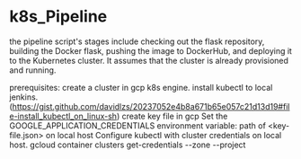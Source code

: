 # k8s_Pipeline
the pipeline script's stages include checking out the flask repository, building the Docker flask, pushing the image to DockerHub, and deploying it to the Kubernetes cluster. It assumes that the cluster is already provisioned and running.


prerequisites:
create a cluster in gcp k8s engine.
install kubectl to local jenkins. (https://gist.github.com/davidlzs/20237052e4b8a671b65e057c21d13d19#file-install_kubectl_on_linux-sh)
create key file in gcp
Set the GOOGLE_APPLICATION_CREDENTIALS environment variable: path of <key-file.json> on local host
Configure kubectl with cluster credentials on local host. gcloud container clusters get-credentials <cluster-name> --zone <zone> --project <project-id>

